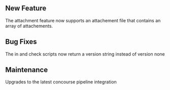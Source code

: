 ## New Feature
The attachment feature now supports an attachement file that contains an array of attachements.
## Bug Fixes
The in and check scripts now return a version string instead of version none
## Maintenance
Upgrades to the latest concourse pipeline integration
